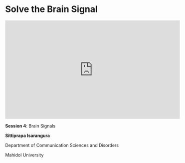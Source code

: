 # Solve the Brain Signal

<iframe width="560" height="315" src="https://www.youtube.com/embed/wA0JPjxMzRs" title="YouTube video player" frameborder="0" allow="accelerometer; autoplay; clipboard-write; encrypted-media; gyroscope; picture-in-picture; web-share" allowfullscreen></iframe>

**Session 4**: Brain Signals

**Sittiprapa Isarangura**

Department of Communication Sciences and Disorders

Mahidol University

